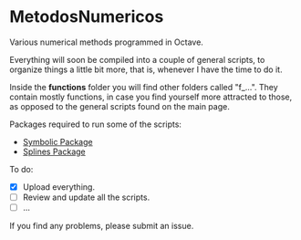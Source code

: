 # MetodosNumericos
Various numerical methods programmed in Octave. 

Everything will soon be compiled into a couple of general scripts, to organize things a little bit more, that is, whenever I have the time to do it. 

Inside the **functions** folder you will find other folders called "f_...". They contain mostly functions, in case you find yourself more attracted to those, as opposed to the general scripts found on the main page. 

Packages required to run some of the scripts:  
- [Symbolic Package](https://github.com/cbm755/octsympy) 
- [Splines Package](https://octave.sourceforge.io/splines/index.html)

To do: 
- [X] Upload everything. 
- [ ] Review and update all the scripts. 
- [ ] ...

If you find any problems, please submit an issue.
